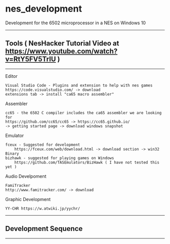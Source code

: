 # nes_development
Development for the 6502 microprocessor in a NES on Windows 10

---
## Tools ( NesHacker Tutorial Video at https://www.youtube.com/watch?v=RtY5FV5TrIU )
---
Editor 

    Visual Studio Code - Plugins and extension to help with nes games
    https://code.visualstudio.com/ -> download
    extensions tab -> install "ca65 macro assembler"

Assembler

    cc65 - the 6502 C compiler includes the ca65 assembler we are looking for
    https://github.com/cc65/cc65 -> https://cc65.github.io/
    -> getting started page -> download windows snapshot

Emulator

    fceux - Suggested for development
        https://fceux.com/web/download.html -> download section -> win32 Binary
    bizhawk - suggested for playing games on Windows
        https://github.com/TASEmulators/BizHawk ( I have not tested this yet )

Audio Develpoment

    FamiTracker
    http://www.famitracker.com/ -> download

Graphic Development

    YY-CHR https://w.atwiki.jp/yychr/

---
## Development Sequence
---
